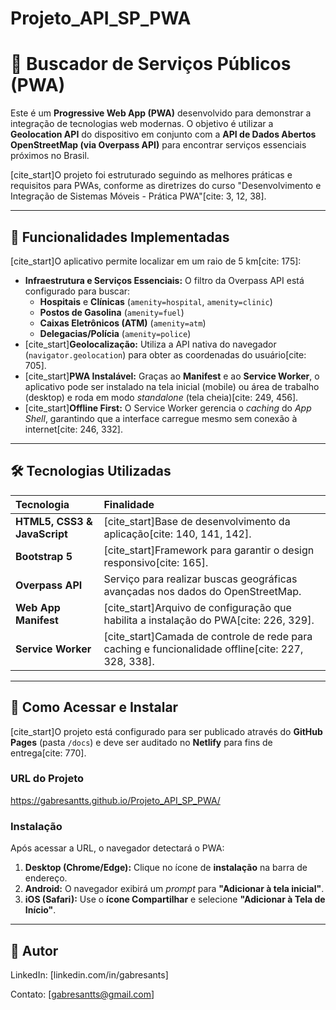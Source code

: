 # Projeto_API_SP_PWA

# 🔎 Buscador de Serviços Públicos (PWA)

Este é um **Progressive Web App (PWA)** desenvolvido para demonstrar a integração de tecnologias web modernas. O objetivo é utilizar a **Geolocation API** do dispositivo em conjunto com a **API de Dados Abertos OpenStreetMap (via Overpass API)** para encontrar serviços essenciais próximos no Brasil.

[cite_start]O projeto foi estruturado seguindo as melhores práticas e requisitos para PWAs, conforme as diretrizes do curso "Desenvolvimento e Integração de Sistemas Móveis - Prática PWA"[cite: 3, 12, 38].

---

## 🌟 Funcionalidades Implementadas

[cite_start]O aplicativo permite localizar em um raio de 5 km[cite: 175]:

* **Infraestrutura e Serviços Essenciais:** O filtro da Overpass API está configurado para buscar:
    * **Hospitais** e **Clínicas** (`amenity=hospital`, `amenity=clinic`)
    * **Postos de Gasolina** (`amenity=fuel`)
    * **Caixas Eletrônicos (ATM)** (`amenity=atm`)
    * **Delegacias/Polícia** (`amenity=police`)
* [cite_start]**Geolocalização:** Utiliza a API nativa do navegador (`navigator.geolocation`) para obter as coordenadas do usuário[cite: 705].
* [cite_start]**PWA Instalável:** Graças ao **Manifest** e ao **Service Worker**, o aplicativo pode ser instalado na tela inicial (mobile) ou área de trabalho (desktop) e roda em modo *standalone* (tela cheia)[cite: 249, 456].
* [cite_start]**Offline First:** O Service Worker gerencia o *caching* do *App Shell*, garantindo que a interface carregue mesmo sem conexão à internet[cite: 246, 332].

---

## 🛠️ Tecnologias Utilizadas

| Tecnologia | Finalidade |
| :--- | :--- |
| **HTML5, CSS3 & JavaScript** | [cite_start]Base de desenvolvimento da aplicação[cite: 140, 141, 142]. |
| **Bootstrap 5** | [cite_start]Framework para garantir o design responsivo[cite: 165]. |
| **Overpass API** | Serviço para realizar buscas geográficas avançadas nos dados do OpenStreetMap. |
| **Web App Manifest** | [cite_start]Arquivo de configuração que habilita a instalação do PWA[cite: 226, 329]. |
| **Service Worker** | [cite_start]Camada de controle de rede para caching e funcionalidade offline[cite: 227, 328, 338]. |

---

## 🚀 Como Acessar e Instalar

[cite_start]O projeto está configurado para ser publicado através do **GitHub Pages** (pasta `/docs`) e deve ser auditado no **Netlify** para fins de entrega[cite: 770].

### URL do Projeto

https://gabresantts.github.io/Projeto_API_SP_PWA/

### Instalação

Após acessar a URL, o navegador detectará o PWA:

1.  **Desktop (Chrome/Edge):** Clique no ícone de **instalação** na barra de endereço.
2.  **Android:** O navegador exibirá um *prompt* para **"Adicionar à tela inicial"**.
3.  **iOS (Safari):** Use o **ícone Compartilhar** e selecione **"Adicionar à Tela de Início"**.

---

## 👤 Autor

LinkedIn: [linkedin.com/in/gabresants]

Contato: [gabresantts@gmail.com]
